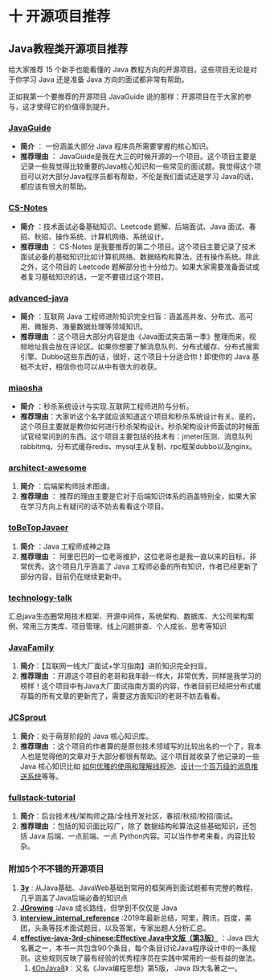 

# 十 开源项目推荐

## Java教程类开源项目推荐

给大家推荐 15 个新手也能看懂的 Java 教程方向的开源项目。这些项目无论是对于你学习 Java 还是准备 Java 方向的面试都非常有帮助。

正如我第一个要推荐的开源项目 JavaGuide 说的那样：开源项目在于大家的参与，这才使得它的价值得到提升。

### [JavaGuide](https://github.com/Snailclimb/JavaGuide "JavaGuide")

- **简介** ： 一份涵盖大部分 Java 程序员所需要掌握的核心知识。
- **推荐理由** ： JavaGuide是我在大三的时候开源的一个项目。这个项目主要是记录一些我觉得比较重要的Java核心知识和一些常见的面试题。我觉得这个项目可以对大部分Java程序员都有帮助，不伦是我们面试还是学习 Java的话，都应该有很大的帮助。

### [CS-Notes](https://github.com/CyC2018/CS-Notes "CS-Notes")

- **简介** ：技术面试必备基础知识、Leetcode 题解、后端面试、Java 面试、春招、秋招、操作系统、计算机网络、系统设计。
- **推荐理由** ： CS-Notes 是我要推荐的第二个项目。这个项目主要记录了技术面试必备的基础知识比如计算机网络、数据结构和算法，还有操作系统。除此之外，这个项目的 Leetcode 题解部分也十分给力。如果大家需要准备面试或者复习基础知识的话，一定不要错过这个项目。

### [advanced-java](https://github.com/doocs/advanced-java "advanced-java")

- **简介** ：互联网 Java 工程师进阶知识完全扫盲：涵盖高并发、分布式、高可用、微服务、海量数据处理等领域知识。
- **推荐理由** ：这个项目大部分内容是由《Java面试突击第一季》整理而来，视频地址我会放在评论区。如果你想要了解消息队列、分布式缓存、分布式搜索引擎、Dubbo这些东西的话，很好，这个项目十分适合你！即使你的 Java 基础不太好，相信你也可以从中有很大的收获。

### [miaosha](https://github.com/qiurunze123/miaosha "miaosha")

- **简介** ：秒杀系统设计与实现.互联网工程师进阶与分析。
- **推荐理由**：大家听这个名字就应该知道这个项目和秒杀系统设计有关。是的，这个项目主要就是教你如何进行秒杀架构设计。秒杀架构设计师面试的时候面试官经常问到的东西。这个项目主要包括的技术有：jmeter压测、消息队列rabbitmq、分布式缓存redis、mysql主从复制、rpc框架dubbo以及nginx。

### [architect-awesome](https://github.com/xingshaocheng/architect-awesome "architect-awesome")

1. **简介** ：后端架构师技术图谱。
2. **推荐理由** ： 推荐的理由主要是它对于后端知识体系的涵盖特别全，如果大家在学习方向上有疑问的话不妨去看看这个项目。

### **[toBeTopJavaer](https://github.com/hollischuang/toBeTopJavaer "toBeTopJavaer")** 

1. **简介** ：Java 工程师成神之路 
2. **推荐理由** ： 阿里巴巴的一位老哥维护，这位老哥也是我一直以来的目标，非常优秀。这个项目几乎涵盖了 Java 工程师必备的所有知识，作者已经更新了部分内容，目前仍在继续更新中。

### **[technology-talk](https://github.com/aalansehaiyang/technology-talk)** 

汇总java生态圈常用技术框架、开源中间件，系统架构、数据库、大公司架构案例、常用三方类库、项目管理、线上问题排查、个人成长、思考等知识

### [JavaFamily](https://github.com/AobingJava/JavaFamily "JavaFamily")

1. **简介**：【互联网一线大厂面试+学习指南】进阶知识完全扫盲。
2. **推荐理由** ：开源这个项目的老哥和我年龄一样大，非常优秀，同样是我学习的榜样！这个项目中有Java大厂面试指南方面的内容，作者目前已经把分布式缓存篇的所有文章的更新完了，需要这方面知识的老哥不妨去看看。

### **[JCSprout](https://github.com/crossoverJie/JCSprout "JCSprout")** 

1.  **简介**：处于萌芽阶段的 Java 核心知识库。
2. **推荐理由** ：这个项目的作者算的是原创技术领域写的比较出名的一个了，我本人也是觉得他的文章对于大部分都很有帮助。这个项目就收录了他记录的一些  Java 核心知识比如 [如何优雅的使用和理解线程池](https://github.com/crossoverJie/JCSprout/blob/master/MD/ThreadPoolExecutor.md)、[设计一个百万级的消息推送系统](https://github.com/crossoverJie/JCSprout/blob/master/MD/architecture-design/million-sms-push.md)等等。

### **[fullstack-tutorial](https://github.com/frank-lam/fullstack-tutorial)** 

1.  **简介**：后台技术栈/架构师之路/全栈开发社区，春招/秋招/校招/面试。
2. **推荐理由** ：包括的知识面比较广，除了 数据结构和算法这些基础知识，还包括 Java 后端、一点前端、一点 Python内容。可以当作参考来看，内容比较杂。

### 附加5个不不错的开源项目

1. **[3y](https://github.com/ZhongFuCheng3y/3y)** : 从Java基础、JavaWeb基础到常用的框架再到面试题都有完整的教程，几乎涵盖了Java后端必备的知识点
2. **[JGrowing](https://github.com/javagrowing/JGrowing)** :Java 成长路线，但学到不仅仅是 Java
3. **[interview_internal_reference](https://github.com/0voice/interview_internal_reference)** :2019年最新总结，阿里，腾讯，百度，美团，头条等技术面试题目，以及答案，专家出题人分析汇总。
4. **[effective-java-3rd-chinese:Effective Java中文版（第3版）](https://github.com/sjsdfg/effective-java-3rd-chinese)** ：Java 四大名著之一，本书一共包含90个条目，每个条目讨论Java程序设计中的一条规则。这些规则反映了最有经验的优秀程序员在实践中常用的一些有益的做法。
   1. [《OnJava8](https://github.com/LingCoder/OnJava8)》：又名《Java编程思想》第5版， Java 四大名著之一。